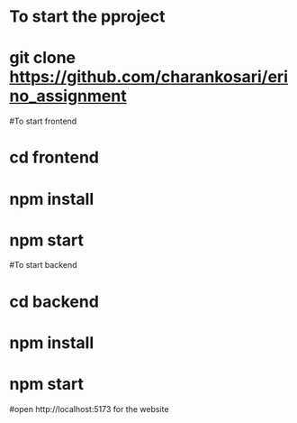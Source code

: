 ﻿# To start the pproject 

# git clone https://github.com/charankosari/erino_assignment

#To start frontend
# cd frontend
# npm install
# npm start

#To start backend
# cd backend
# npm install
# npm start

#open http://localhost:5173 for the website 

